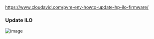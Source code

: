 
https://www.cloudavid.com/pvm-env-howto-update-hp-ilo-firmware/

### Update ILO

![image](https://github.com/user-attachments/assets/3c0b7d63-8a04-49e7-ac35-ef0df0c0954b)
